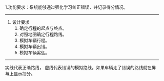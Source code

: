 1.功能要求：系统能够通过强化学习纠正错误，并记录得分情况。

---

1. 设计要求
    1. 确定行程的起点与终点。
    2. 对照地图确定行程路线。
    3. 模拟车辆行程。
    4. 模拟车辆出错。
    5. 模拟车辆奖惩。

---
实线代表正确路线，
虚线代表错误的模拟路线。如果车辆走了错误的路线就在屏幕上显示扣分。


